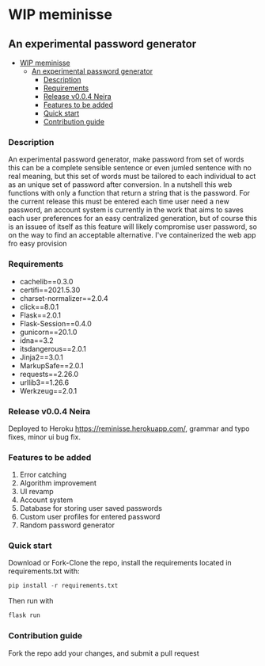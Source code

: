 # WIP meminisse

## An experimental password generator

<!-- TOC -->

- [WIP meminisse](#wip-meminisse)
  - [An experimental password generator](#an-experimental-password-generator)
    - [Description](#description)
    - [Requirements](#requirements)
    - [Release v0.0.4 Neira](#release-v004-neira)
    - [Features to be added](#features-to-be-added)
    - [Quick start](#quick-start)
    - [Contribution guide](#contribution-guide)

### Description

An experimental password generator, make password from set of words
this can be a complete sensible sentence or even jumled sentence with no real meaning, but this set of words must be tailored to each individual to act as an unique set of password after conversion. In a nutshell this web functions with only a function that return a string that is the password. For the current release this must be entered each time user need a new password, an account system is currently in the work that aims to saves each user preferences for an easy centralized generation, but of course this is an issuee of itself as this feature will likely compromise user password, so on the way to find an acceptable alternative. I've containerized the web app fro easy provision

### Requirements

- cachelib==0.3.0
- certifi==2021.5.30
- charset-normalizer==2.0.4
- click==8.0.1
- Flask==2.0.1
- Flask-Session==0.4.0
- gunicorn==20.1.0
- idna==3.2
- itsdangerous==2.0.1
- Jinja2==3.0.1
- MarkupSafe==2.0.1
- requests==2.26.0
- urllib3==1.26.6
- Werkzeug==2.0.1

### Release v0.0.4 Neira

Deployed to Heroku <https://reminisse.herokuapp.com/>,
grammar and typo fixes, minor ui bug fix.

### Features to be added

1. Error catching
2. Algorithm improvement
3. UI revamp
4. Account system
5. Database for storing user saved passwords
6. Custom user profiles for entered password
7. Random password generator

### Quick start

Download or Fork-Clone the repo, install the requirements located in requirements.txt with:

```python
pip install -r requirements.txt
```

Then run with

```python
flask run
```

### Contribution guide

Fork the repo add your changes, and submit a pull request
